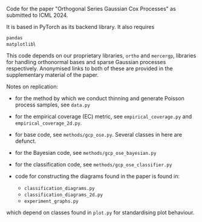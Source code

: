 Code for the paper "Orthogonal Series Gaussian Cox Processes" as submitted
to ICML 2024.

It is based in PyTorch as its backend library. It also requires

`pandas`\
`matplotlib`\


This code depends on our proprietary libraries, `ortho` and `mercergp`, 
libraries for handling orthonormal bases and sparse Gaussian processes
respectively. Anonymised links to both of these are provided in the 
supplementary material of the paper.

Notes on replication:
- for the method by which we conduct thinning and generate Poisson process 
samples, see `data.py`

- for the empirical coverage (EC) metric, see `empirical_coverage.py` and 
`empirical_coverage_2d.py`.

- for base code, see `methods/gcp_ose.py`. Several classes in here are defunct.
- for the Bayesian code, see `methods/gcp_ose_bayesian.py`
- for the classification code, see `methods/gcp_ose_classifier.py`

- code for constructing the diagrams found in the paper is found in:
    - `classification_diagrams.py`
    - `classification_diagrams_2d.py`
    - `experiment_graphs.py`

which depend on classes found in `plot.py` for standardising plot behaviour.
